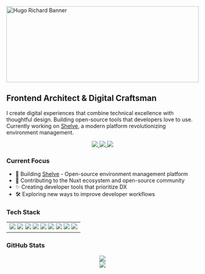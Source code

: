 <img src="https://pbs.twimg.com/profile_banners/964974856856133632/1733852827/1500x500" alt="Hugo Richard Banner" width="100%" height="200" style="object-fit: cover;">

## Frontend Architect & Digital Craftsman

I create digital experiences that combine technical excellence with thoughtful design. Building open-source tools that developers love to use. Currently working on [Shelve](https://github.com/HugoRCD/shelve), a modern platform revolutionizing environment management.

<div align="center">
  <a href="https://twitter.com/HugoRCD__">
    <img src="https://img.shields.io/badge/Twitter-black?style=for-the-badge&logo=x&logoColor=white" />
  </a>
  <a href="https://www.linkedin.com/in/hugo-richard-0801">
    <img src="https://img.shields.io/badge/LinkedIn-black?style=for-the-badge&logo=linkedin&logoColor=white" />
  </a>
  <a href="https://hrcd.fr">
    <img src="https://img.shields.io/badge/Website-black?style=for-the-badge&logo=About.me&logoColor=white" />
  </a>
</div>

### Current Focus

- 🚀 Building [Shelve](https://shelve.cloud) - Open-source environment management platform
- 💚 Contributing to the Nuxt ecosystem and open-source community
- ✨ Creating developer tools that prioritize DX
- 🛠️ Exploring new ways to improve developer workflows

### Tech Stack

<div align="center">
  <table width="500px">
    <tr>
      <td align="center">
        <img src="https://img.shields.io/badge/Nuxt-black?style=for-the-badge&logo=nuxtdotjs&logoColor=#00DC82" />
        <img src="https://img.shields.io/badge/Vue-black?style=for-the-badge&logo=vuedotjs&logoColor=#4FC08D" />
        <img src="https://img.shields.io/badge/TypeScript-black?style=for-the-badge&logo=typescript&logoColor=3178C6" />
        <img src="https://img.shields.io/badge/Tailwind-black?style=for-the-badge&logo=tailwindcss&logoColor=#06B6D4" />
        <img src="https://img.shields.io/badge/PostgreSQL-black?style=for-the-badge&logo=postgresql&logoColor=#4169E1" />
        <img src="https://img.shields.io/badge/Drizzle-black?style=for-the-badge&logo=drizzle&logoColor=white" />
        <img src="https://img.shields.io/badge/Prisma-black?style=for-the-badge&logo=prisma&logoColor=white" />
        <img src="https://img.shields.io/badge/Docker-black?style=for-the-badge&logo=docker&logoColor=#2496ED" />
        <img src="https://img.shields.io/badge/Figma-black?style=for-the-badge&logo=figma&logoColor=white" />
      </td>
    </tr>
  </table>
</div>

### GitHub Stats

<div align="center">
  <img src="https://github-readme-stats.vercel.app/api?username=hugorcd&show_icons=true&theme=dark&hide_border=true&hide_title=true&count_private=true&bg_color=000000" />
  <br/>
  <img src="https://streak-stats.demolab.com?user=HugoRCD&theme=dark&hide_border=true&background=000000" />
</div>
